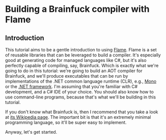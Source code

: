 # Building a Brainfuck compiler with Flame

## Introduction

This tutorial aims to be a gentle introduction to using [Flame](https://github.com/jonathanvdc/Flame). Flame is a set of reusable libraries that can be leveraged to build a compiler. It's especially good at generating code for managed languages like C\#, but it's also perfectly capable of compiling, say, Brainfuck. Which is exactly what we're going to do in this tutorial: we're going to build an AOT compiler for Brainfuck, and we'll produce executables that can be run by implementations of the .NET common language runtime \(CLR\), e.g., [Mono](http://www.mono-project.com/) or the [.NET framework](https://www.microsoft.com/net/). I'm assuming that you're familiar with C\# development, and a C\# IDE of your choice. You should also know how to use command-line programs, because that's what we'll be building in this tutorial.

If you don't know what Brainfuck is, then I recommend that you take a look at [its Wikipedia page](https://en.wikipedia.org/wiki/Brainfuck). The important bit is that it's an extremely minimal programming language, so it'll be super easy to implement.

Anyway, let's get started.
